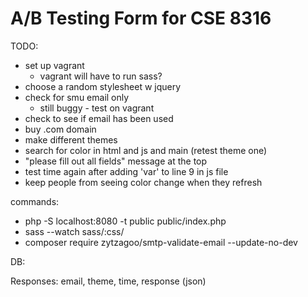 # A/B Testing Form for CSE 8316

TODO:
- set up vagrant 
	- vagrant will have to run sass?
- choose a random stylesheet w jquery
- check for smu email only
	- still buggy - test on vagrant
- check to see if email has been used
- buy .com domain
- make different themes
- search for color in html and js and main (retest theme one)
- "please fill out all fields" message at the top
- test time again after adding 'var' to line 9 in js file
- keep people from seeing color change when they refresh

commands:
- php -S localhost:8080 -t public public/index.php
- sass --watch sass/:css/
- composer require zytzagoo/smtp-validate-email --update-no-dev 


DB:

Responses:
	email, theme, time, response (json)